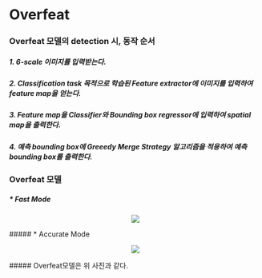 # Overfeat   

### Overfeat 모델의 detection 시, 동작 순서
##### 1. 6-scale 이미지를 입력받는다.
##### 2. Classification task 목적으로 학습된 Feature extractor에 이미지를 입력하여 feature map을 얻는다.
##### 3. Feature map을 Classifier와 Bounding box regressor에 입력하여 spatial map을 출력한다.
##### 4. 예측 bounding box에 Greeedy Merge Strategy 알고리즘을 적용하여 예측 bounding box를 출력한다.   

### Overfeat 모델
##### * Fast Mode
<p align="center"><img src="https://github.com/suhyeong-jeon/Overfeat/assets/70623959/230a81a5-800a-4761-93ea-fef5cc2f1e26"></p>   
##### * Accurate Mode
<p align="center"><img src="https://github.com/suhyeong-jeon/Overfeat/assets/70623959/f486ccf7-6295-45a7-a4a3-6eb8ab500c8d"></p>
##### Overfeat모델은 위 사진과 같다.
